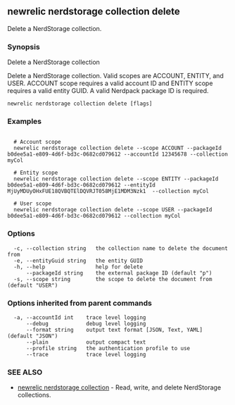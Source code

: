 ## newrelic nerdstorage collection delete

Delete a NerdStorage collection.

### Synopsis

Delete a NerdStorage collection

Delete a NerdStorage collection.  Valid scopes are ACCOUNT, ENTITY, and USER.
ACCOUNT scope requires a valid account ID and ENTITY scope requires a valid entity
GUID.  A valid Nerdpack package ID is required.


```
newrelic nerdstorage collection delete [flags]
```

### Examples

```

  # Account scope
  newrelic nerdstorage collection delete --scope ACCOUNT --packageId b0dee5a1-e809-4d6f-bd3c-0682cd079612 --accountId 12345678 --collection myCol

  # Entity scope
  newrelic nerdstorage collection delete --scope ENTITY --packageId b0dee5a1-e809-4d6f-bd3c-0682cd079612 --entityId MjUyMDUyOHxFUE18QVBQTElDQVRJT058MjE1MDM3Nzk1  --collection myCol

  # User scope
  newrelic nerdstorage collection delete --scope USER --packageId b0dee5a1-e809-4d6f-bd3c-0682cd079612 --collection myCol

```

### Options

```
  -c, --collection string   the collection name to delete the document from
  -e, --entityGuid string   the entity GUID
  -h, --help                help for delete
      --packageId string    the external package ID (default "p")
  -s, --scope string        the scope to delete the document from (default "USER")
```

### Options inherited from parent commands

```
  -a, --accountId int    trace level logging
      --debug            debug level logging
      --format string    output text format [JSON, Text, YAML] (default "JSON")
      --plain            output compact text
      --profile string   the authentication profile to use
      --trace            trace level logging
```

### SEE ALSO

* [newrelic nerdstorage collection](newrelic_nerdstorage_collection.md)	 - Read, write, and delete NerdStorage collections.

